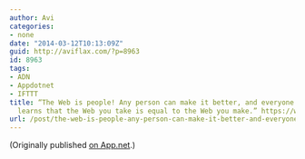 ```yaml
---
author: Avi
categories:
- none
date: "2014-03-12T10:13:09Z"
guid: http://aviflax.com/?p=8963
id: 8963
tags:
- ADN
- Appdotnet
- IFTTT
title: “The Web is people! Any person can make it better, and everyone who does soon
  learns that the Web you take is equal to the Web you make.” https://www.tbray.org/ongoing/When/201x/2014/03/11/The-Web-is-25
url: /post/the-web-is-people-any-person-can-make-it-better-and-everyone-who-does-soon-learns-that-the-web-you-take-is-equal-to-the-web-you-make-httpswww-tbray-orgongoingwhen201x20140-2/
---
```

(Originally published [on App.net](http://alpha.app.net/aviflax/post/25262428).)